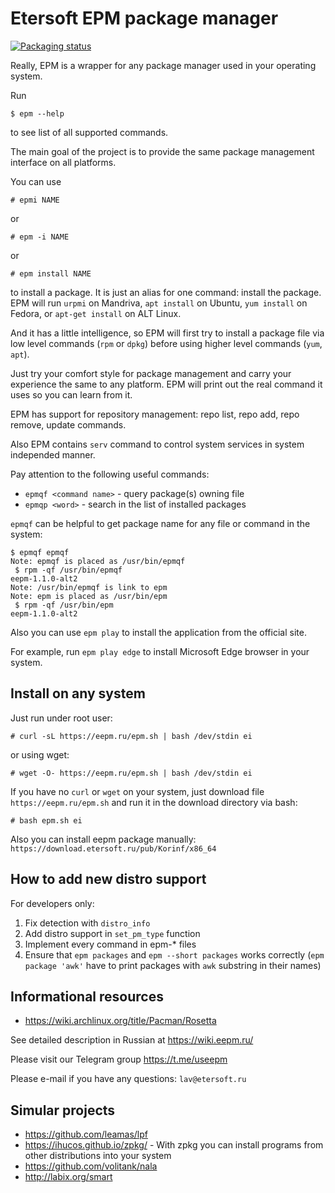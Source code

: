 # Etersoft EPM package manager

[![Packaging status](https://repology.org/badge/vertical-allrepos/eepm.svg)](https://repology.org/project/eepm/versions)

Really, EPM is a wrapper for any package manager used in your operating system.

Run
```
$ epm --help
```
to see list of all supported commands.

The main goal of the project is to provide the same package management interface
on all platforms.

You can use
```
# epmi NAME
```
or
```
# epm -i NAME
```
or
```
# epm install NAME
```
to install a package. It is just an alias for one command: install the package.
EPM will run `urpmi` on Mandriva, `apt install` on Ubuntu, `yum install` on Fedora,
or `apt-get install` on ALT Linux.

And it has a little intelligence, so EPM will first try to install a package file via
low level commands (`rpm` or `dpkg`) before using higher level commands (`yum`, `apt`).

Just try your comfort style for package management and carry your experience the same
to any platform. EPM will print out the real command it uses so you can learn from it.

EPM has support for repository management: repo list, repo add, repo remove, update commands.

Also EPM contains `serv` command to control system services in system independed manner.

Pay attention to the following useful commands:
* `epmqf <command name>` - query package(s) owning file
* `epmqp <word>` - search in the list of installed packages

`epmqf` can be helpful to get package name for any file or command in the system:
```
$ epmqf epmqf
Note: epmqf is placed as /usr/bin/epmqf
 $ rpm -qf /usr/bin/epmqf
eepm-1.1.0-alt2
Note: /usr/bin/epmqf is link to epm
Note: epm is placed as /usr/bin/epm
 $ rpm -qf /usr/bin/epm
eepm-1.1.0-alt2
```

Also you can use
`epm play` to install the application from the official site.

For example, run `epm play edge` to install Microsoft Edge browser in your system.

## Install on any system

Just run under root user:
```
# curl -sL https://eepm.ru/epm.sh | bash /dev/stdin ei
```

or using wget:

```
# wget -O- https://eepm.ru/epm.sh | bash /dev/stdin ei
```


If you have no `curl` or `wget` on your system, just download file `https://eepm.ru/epm.sh`
and run it in the download directory via bash:
```
# bash epm.sh ei
```

Also you can install eepm package manually:
`https://download.etersoft.ru/pub/Korinf/x86_64`

## How to add new distro support

For developers only:
1. Fix detection with `distro_info`
2. Add distro support in `set_pm_type` function
3. Implement every command in epm-* files
4. Ensure that `epm packages` and `epm --short packages` works correctly
(`epm package 'awk'` have to print packages with `awk` substring in their names)

## Informational resources
* https://wiki.archlinux.org/title/Pacman/Rosetta

See detailed description in Russian at
https://wiki.eepm.ru/

Please visit our Telegram group
https://t.me/useepm

Please e-mail if you have any questions:
`lav@etersoft.ru`

## Simular projects

* https://github.com/leamas/lpf
* https://ihucos.github.io/zpkg/ - With zpkg you can install programs from other distributions into your system
* https://github.com/volitank/nala
* http://labix.org/smart
